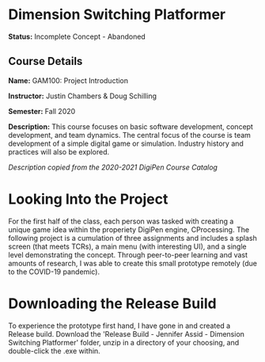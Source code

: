# Dimension Switching Platformer
**Status:** Incomplete Concept - Abandoned

## Course Details
**Name:** GAM100: Project Introduction

**Instructor:** Justin Chambers & Doug Schilling 

**Semester:** Fall 2020  

**Description:** This course focuses on basic software development, concept development, and team dynamics. The central focus of the course is team development of a simple digital game or simulation. Industry history and practices will also be explored. 
 
*Description copied from the 2020-2021 DigiPen Course Catalog*  

# Looking Into the Project  
For the first half of the class, each person was tasked with creating a unique game idea within the properiety DigiPen engine, CProcessing. The following project is a cumulation of three assignments and includes a splash screen (that meets TCRs), a main menu (with interesting UI), and a single level demonstrating the concept. Through peer-to-peer learning and vast amounts of research, I was able to create this small prototype remotely (due to the COVID-19 pandemic).  

# Downloading the Release Build  
To experience the prototype first hand, I have gone in and created a Release build. Download the 'Release Build - Jennifer Assid - Dimension Switching Platformer' folder, unzip in a directory of your choosing, and double-click the .exe within.  